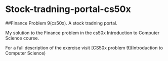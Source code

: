 # Stock-tradning-portal-cs50x
##Finance Problem 9(cs50x). A stock tradning portal.

My solution to the Finance problem in the cs50x Introduction to Computer Science course.

For a full description of the exercise visit [CS50x problem 9](Introduction to Computer Science)
